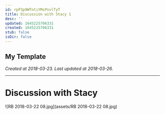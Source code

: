 ```yaml
---
id: rpP3p9WTntiYMsPnvlTyT
title: Discussion with Stacy 1
desc: ''
updated: 1645225706331
created: 1645225706331
stub: false
isDir: false
---
```

My Template
---

_Created at 2018-03-23._
_Last updated at 2018-03-26._




---

# Discussion with Stacy


![RB 2018-03-22 08.jpg](assets/RB 2018-03-22 08.jpg)

